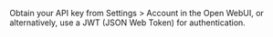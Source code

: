 

Obtain your API key from Settings > Account in the Open WebUI, or alternatively, use a JWT (JSON Web Token) for authentication.
